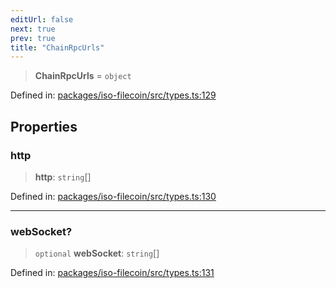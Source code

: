 ```yaml
---
editUrl: false
next: true
prev: true
title: "ChainRpcUrls"
---
```


> **ChainRpcUrls** = `object`

Defined in: [packages/iso-filecoin/src/types.ts:129](https://github.com/hugomrdias/filecoin/blob/main/packages/iso-filecoin/src/types.ts#L129)

## Properties

### http

> **http**: `string`[]

Defined in: [packages/iso-filecoin/src/types.ts:130](https://github.com/hugomrdias/filecoin/blob/main/packages/iso-filecoin/src/types.ts#L130)

***

### webSocket?

> `optional` **webSocket**: `string`[]

Defined in: [packages/iso-filecoin/src/types.ts:131](https://github.com/hugomrdias/filecoin/blob/main/packages/iso-filecoin/src/types.ts#L131)
